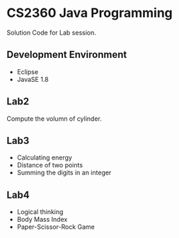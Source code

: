 # CS2360 Java Programming
Solution Code for Lab session.

## Development Environment
* Eclipse
* JavaSE 1.8

## Lab2
Compute the volumn of cylinder.

## Lab3
* Calculating energy
* Distance of two points
* Summing the digits in an integer

## Lab4
* Logical thinking
* Body Mass Index
* Paper-Scissor-Rock Game
